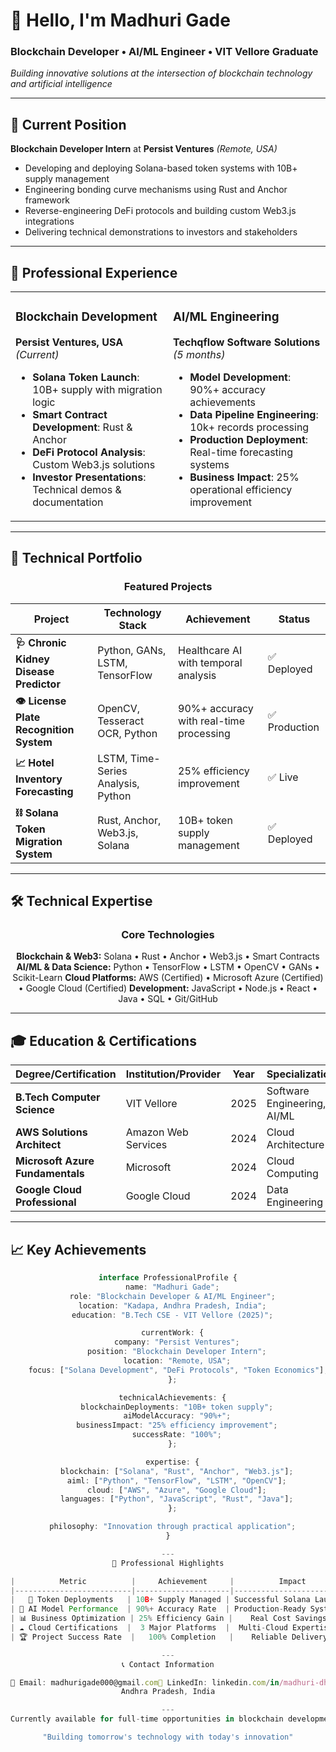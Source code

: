 # 👋 Hello, I'm **Madhuri Gade**

  ### **Blockchain Developer** • **AI/ML Engineer** • **VIT Vellore Graduate**

  *Building innovative solutions at the intersection of blockchain technology and artificial intelligence*

  </div>

  ---

  ## 🚀 **Current Position**

  **Blockchain Developer Intern** at **Persist Ventures** *(Remote, USA)*
  - Developing and deploying Solana-based token systems with 10B+ supply management
  - Engineering bonding curve mechanisms using Rust and Anchor framework
  - Reverse-engineering DeFi protocols and building custom Web3.js integrations
  - Delivering technical demonstrations to investors and stakeholders

  ---

  ## 💼 **Professional Experience**

  <table>
  <tr>
  <td width="50%" valign="top">

  ### **Blockchain Development**
  **Persist Ventures, USA** *(Current)*
  - **Solana Token Launch**: 10B+ supply with migration logic
  - **Smart Contract Development**: Rust & Anchor
  - **DeFi Protocol Analysis**: Custom Web3.js solutions
  - **Investor Presentations**: Technical demos & documentation

  </td>
  <td width="50%" valign="top">

  ### **AI/ML Engineering**
  **Techqflow Software Solutions** *(5 months)*
  - **Model Development**: 90%+ accuracy achievements
  - **Data Pipeline Engineering**: 10k+ records processing
  - **Production Deployment**: Real-time forecasting systems
  - **Business Impact**: 25% operational efficiency improvement

  </td>
  </tr>
  </table>

  ---

  ## 🎯 **Technical Portfolio**

  <div align="center">

  ### **Featured Projects**

  </div>

  | Project | Technology Stack | Achievement | Status |
  |---------|------------------|-------------|---------|
  | **🩺 Chronic Kidney Disease Predictor** | Python, GANs, LSTM, TensorFlow | Healthcare AI with temporal analysis | ✅ Deployed |
  | **👁️ License Plate Recognition System** | OpenCV, Tesseract OCR, Python | 90%+ accuracy with real-time processing | ✅ Production |
  | **📈 Hotel Inventory Forecasting** | LSTM, Time-Series Analysis, Python | 25% efficiency improvement | ✅ Live |
  | **⛓️ Solana Token Migration System** | Rust, Anchor, Web3.js, Solana | 10B+ token supply management | ✅ Deployed |

  ---

  ## 🛠️ **Technical Expertise**

  <div align="center">

  ### **Core Technologies**

  **Blockchain & Web3:** Solana • Rust • Anchor • Web3.js • Smart Contracts
  **AI/ML & Data Science:** Python • TensorFlow • LSTM • OpenCV • GANs • Scikit-Learn
  **Cloud Platforms:** AWS (Certified) • Microsoft Azure (Certified) • Google Cloud (Certified)
  **Development:** JavaScript • Node.js • React • Java • SQL • Git/GitHub

  </div>

  ---

  ## 🎓 **Education & Certifications**

  <div align="center">

  | Degree/Certification | Institution/Provider | Year | Specialization |
  |----------------------|---------------------|------|----------------|
  | **B.Tech Computer Science** | VIT Vellore | 2025 | Software Engineering, AI/ML |
  | **AWS Solutions Architect** | Amazon Web Services | 2024 | Cloud Architecture |
  | **Microsoft Azure Fundamentals** | Microsoft | 2024 | Cloud Computing |
  | **Google Cloud Professional** | Google Cloud | 2024 | Data Engineering |

  </div>

  ---

  ## 📈 **Key Achievements**

  <div align="center">

  ```typescript
  interface ProfessionalProfile {
    name: "Madhuri Gade";
    role: "Blockchain Developer & AI/ML Engineer";
    location: "Kadapa, Andhra Pradesh, India";
    education: "B.Tech CSE - VIT Vellore (2025)";

    currentWork: {
      company: "Persist Ventures";
      position: "Blockchain Developer Intern";
      location: "Remote, USA";
      focus: ["Solana Development", "DeFi Protocols", "Token Economics"];
    };

    technicalAchievements: {
      blockchainDeployments: "10B+ token supply";
      aiModelAccuracy: "90%+";
      businessImpact: "25% efficiency improvement";
      successRate: "100%";
    };

    expertise: {
      blockchain: ["Solana", "Rust", "Anchor", "Web3.js"];
      aiml: ["Python", "TensorFlow", "LSTM", "OpenCV"];
      cloud: ["AWS", "Azure", "Google Cloud"];
      languages: ["Python", "JavaScript", "Rust", "Java"];
    };

    philosophy: "Innovation through practical application";
  }

  ---
  🌟 Professional Highlights

  |          Metric          |     Achievement     |          Impact          |
  |--------------------------|---------------------|--------------------------|
  |   🚀 Token Deployments   | 10B+ Supply Managed | Successful Solana Launch |
  | 🤖 AI Model Performance  | 90%+ Accuracy Rate  | Production-Ready Systems |
  | 📊 Business Optimization | 25% Efficiency Gain |    Real Cost Savings     |
  | ☁️ Cloud Certifications  |  3 Major Platforms  |  Multi-Cloud Expertise   |
  | 🏆 Project Success Rate  |   100% Completion   |    Reliable Delivery     |

  ---
  📞 Contact Information

  📧 Email: madhurigade000@gmail.com💼 LinkedIn: linkedin.com/in/madhuri-dhanunjai🌐 Portfolio: madhuri-4596.github.io/portfolio📍 Location: Kadapa,     
  Andhra Pradesh, India

  ---
  Currently available for full-time opportunities in blockchain development and AI/ML engineering

  "Building tomorrow's technology with today's innovation"
